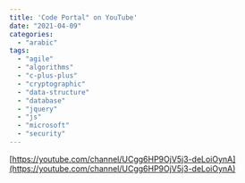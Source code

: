 ```yaml
---
title: 'Code Portal" on YouTube'
date: "2021-04-09"
categories:
  - "arabic"
tags:
  - "agile"
  - "algorithms"
  - "c-plus-plus"
  - "cryptographic"
  - "data-structure"
  - "database"
  - "jquery"
  - "js"
  - "microsoft"
  - "security"
---
```


[https://youtube.com/channel/UCgg6HP9OjV5j3-deLoiOynA](https://youtube.com/channel/UCgg6HP9OjV5j3-deLoiOynA)
